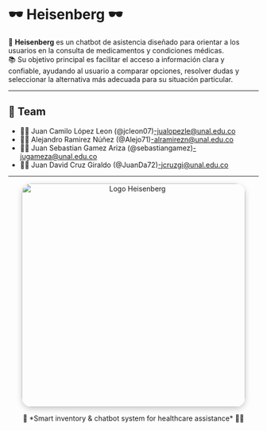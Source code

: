 # 🕶️ Heisenberg 🕶️

💊 **Heisenberg** es un chatbot de asistencia diseñado para orientar a los usuarios en la consulta de medicamentos y condiciones médicas.  
📚 Su objetivo principal es facilitar el acceso a información clara y confiable, ayudando al usuario a comparar opciones, resolver dudas y seleccionar la alternativa más adecuada para su situación particular.  

---

## 👥 Team
- 👨‍💻 Juan Camilo López Leon (@jcleon07)-jualopezle@unal.edu.co
- 🧑‍💻 Alejandro Ramirez Núñez (@Alejo71)-alramirezn@unal.edu.co
- 👨‍💻 Juan Sebastian Gamez Ariza (@sebastiangamez)-jugameza@unal.edu.co 
- 🧑‍💻 Juan David Cruz Giraldo (@JuanDa72)-jcruzgi@unal.edu.co

---

<p align="center">
  <img src= "https://github.com/user-attachments/assets/50a75e4a-9fe1-42ef-92a4-6b4afda26d5c"
       alt="Logo Heisenberg" 
       width="450" 
       style="border-radius:20px; box-shadow: 0px 4px 12px rgba(0,0,0,0.2);" />
</p>

<p align="center">
  🚀 *Smart inventory & chatbot system for healthcare assistance* 🧠💡
</p>
